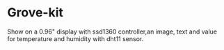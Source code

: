 # Grove-kit

Show on a 0.96" display with ssd1360 controller,an image, text and value for temperature and humidity with dht11 sensor.
